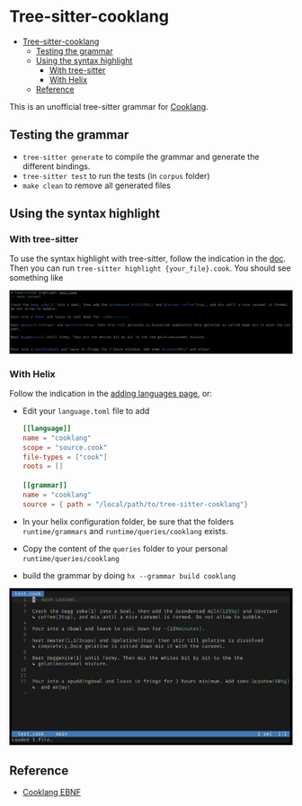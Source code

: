# Tree-sitter-cooklang

<!--toc:start-->

- [Tree-sitter-cooklang](#tree-sitter-cooklang)
  - [Testing the grammar](#testing-the-grammar)
  - [Using the syntax highlight](#using-the-syntax-highlight)
    - [With tree-sitter](#with-tree-sitter)
    - [With Helix](#with-helix)
  - [Reference](#reference)
  <!--toc:end-->

This is an unofficial tree-sitter grammar for [Cooklang](https://cooklang.org/).

## Testing the grammar

- `tree-sitter generate` to compile the grammar and generate the different bindings.
- `tree-sitter test` to run the tests (in `corpus` folder)
- `make clean` to remove all generated files

## Using the syntax highlight

### With tree-sitter

To use the syntax highlight with tree-sitter, follow the indication in the [doc](https://tree-sitter.github.io/tree-sitter/syntax-highlighting). Then you can run `tree-sitter highlight {your_file}.cook`. You should see something like

![screenshot](assets/screenshot.png)

### With Helix

Follow the indication in the [adding languages page](https://docs.helix-editor.com/guides/adding_languages.html), or:

- Edit your `language.toml` file to add

  ```toml
  [[language]]
  name = "cooklang"
  scope = "source.cook"
  file-types = ["cook"]
  roots = []

  [[grammar]]
  name = "cooklang"
  source = { path = "/local/path/to/tree-sitter-cooklang"}
  ```

- In your helix configuration folder, be sure that the folders `runtime/grammars` and `runtime/queries/cooklang` exists.
- Copy the content of the `queries` folder to your personal `runtime/queries/cooklang`
- build the grammar by doing `hx --grammar build cooklang`

![helix screenshot](assets/helix_screenshot.png)

## Reference

- [Cooklang EBNF](https://github.com/cooklang/spec/blob/main/EBNF.md)
